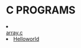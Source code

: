 <h1> C PROGRAMS</h1>
<li> <a href= 1."array .c"> </li> array.c
<li> <a href= 1."Hello.c">Helloworld </li>
